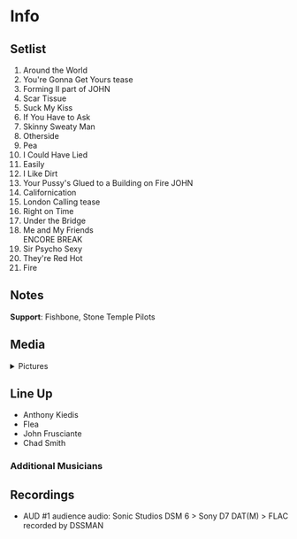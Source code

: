 # Info

## Setlist

1. Around the World
2. You're Gonna Get Yours tease
3. Forming II part of JOHN
4. Scar Tissue
5. Suck My Kiss
6. If You Have to Ask
7. Skinny Sweaty Man
8. Otherside
9. Pea
10. I Could Have Lied
11. Easily
12. I Like Dirt
13. Your Pussy's Glued to a Building on Fire JOHN
14. Californication
15. London Calling tease
16. Right on Time
17. Under the Bridge
18. Me and My Friends
<br> ENCORE BREAK
19. Sir Psycho Sexy
20. They're Red Hot
21. Fire

## Notes

**Support**: Fishbone, Stone Temple Pilots

## Media 

<details>
  <summary>Pictures</summary>
  <!--<img alt="Setlist" title="Setlist" src="_.jpg" height="200" />
  <img alt="Clipping" title="Clipping" src="_.jpg" height="200" />
  <img alt="Flyer" title="Flyer" src="_.jpg" height="200" />-->
</details>

## Line Up

* Anthony Kiedis
* Flea
* John Frusciante
* Chad Smith

### Additional Musicians

## Recordings

* AUD #1 audience audio: Sonic Studios DSM 6 > Sony D7 DAT(M) > FLAC recorded by DSSMAN
